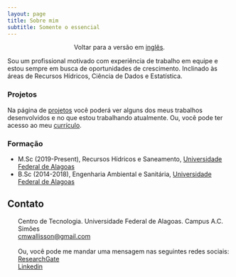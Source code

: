 ```yaml
---
layout: page
title: Sobre mim
subtitle: Somente o essencial
---
```

<div style="text-align: center">
Voltar para a versão em <a href="/about">inglês</a>.
</div>

Sou um profissional motivado com experiência de trabalho em equipe e estou sempre em busca de oportunidades de crescimento.
Inclinado às áreas de Recursos Hídricos, Ciência de Dados e Estatística. 

### <span class="fa fa-code about-icon"></span> Projetos
Na página de <a href="/projetos">projetos</a> você poderá ver alguns dos meus trabalhos desenvolvidos e no que estou trabalhando atualmente.
Ou, você pode ter acesso ao meu <a href="/cv">currículo</a>.

### <span class="fa fa-graduation-cap"></span> Formação
- M.Sc (2019-Present), Recursos Hídricos e Saneamento, <a href="https://ufal.br/" target="_blank">Universidade Federal de Alagoas</a>
- B.Sc (2014-2018), Engenharia Ambiental e Sanitária, <a href="https://ufal.br/" target="_blank">Universidade Federal de Alagoas</a>

## Contato
<ul style="list-style: none;">
 <li><span class="fa fa-map-pin" aria-hidden="true"></span> Centro de Tecnologia. Universidade Federal de Alagoas. Campus A.C. Simões</li>
 <li><span class="fa fa-envelope" aria-hidden="true"></span> <a href="mailto:cmwallisson@gmail.com" target="_blank">cmwallisson@gmail.com</a></li>
 <br>
 <li>Ou, você pode me mandar uma mensagem nas seguintes redes sociais:</li>
 <li><span class="fa fa-user" aria-hidden="true"></span> <a href="https://www.researchgate.net/profile/Wallisson_De_Carvalho" target="_blank">ResearchGate</a></li>
 <li><span class="fa fa-user"></span> <a href="https://linkedin.com/in/wallissoncarvalho" target="_blank">Linkedin</a></li>
</ul>